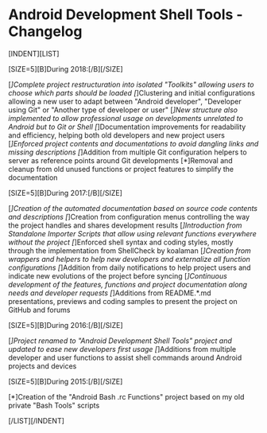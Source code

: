 # Android Development Shell Tools - Changelog #


[INDENT][LIST]

[SIZE=5][B]During 2018:[/B][/SIZE]

[*]Complete project restructuration into isolated "Toolkits"
   allowing users to choose which parts should be loaded
[*]Clustering and initial configurations allowing a new user
   to adapt between "Android developer", "Developer using Git"
   or "Another type of developer or user"
[*]New structure also implemented to allow professional usage
   on developments unrelated to Android but to Git or Shell
[*]Documentation improvements for readability and efficiency,
   helping both old developers and new project users
[*]Enforced project contents and documentations to avoid
   dangling links and missing descriptions
[*]Addition from multiple Git configuration helpers
   to server as reference points around Git developments
[*]Removal and cleanup from old unused functions
   or project features to simplify the documentation

[SIZE=5][B]During 2017:[/B][/SIZE]

[*]Creation of the automated documentation based on
   source code contents and descriptions
[*]Creation from configuration menus controlling the way
   the project handles and shares development results
[*]Introduction from Standalone Importer Scripts that allow
   using relevant functions everywhere without the project
[*]Enforced shell syntax and coding styles, mostly through
   the implementation from ShellCheck by koalaman
[*]Creation from wrappers and helpers to help new developers
   and externalize all function configurations
[*]Addition from daily notifications to help project users
   and indicate new evolutions of the project before syncing
[*]Continuous development of the features, functions and
   project documentation along needs and developer requests
[*]Additions from README.*.md presentations, previews and
   coding samples to present the project on GitHub and forums

[SIZE=5][B]During 2016:[/B][/SIZE]

[*]Project renamed to "Android Development Shell Tools" project
   and updated to ease new developers first usage
[*]Additions from multiple developer and user functions to
   assist shell commands around Android projects and devices

[SIZE=5][B]During 2015:[/B][/SIZE]

[*]Creation of the "Android Bash .rc Functions" project
   based on my old private "Bash Tools" scripts

[/LIST][/INDENT]
